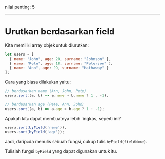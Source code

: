 nilai penting: 5

---

# Urutkan berdasarkan field

Kita memiliki array objek untuk diurutkan:

```js
let users = [
  { name: "John", age: 20, surname: "Johnson" },
  { name: "Pete", age: 18, surname: "Peterson" },
  { name: "Ann", age: 19, surname: "Hathaway" }
];
```

Cara yang biasa dilakukan yaitu:

```js
// berdasarkan name (Ann, John, Pete)
users.sort((a, b) => a.name > b.name ? 1 : -1);

// berdasarkan age (Pete, Ann, John)
users.sort((a, b) => a.age > b.age ? 1 : -1);
```

Apakah kita dapat membuatnya lebih ringkas, seperti ini?

```js
users.sort(byField('name'));
users.sort(byField('age'));
```

Jadi, daripada menulis sebuah fungsi, cukup tulis `byField(fieldName)`.

Tulislah fungsi `byField` yang dapat digunakan untuk itu.
